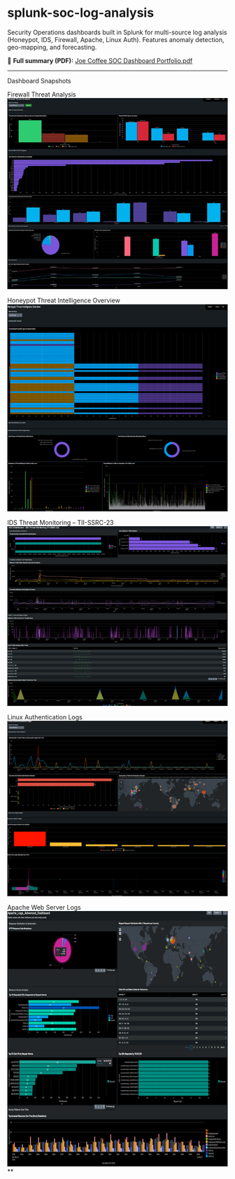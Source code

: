 # splunk-soc-log-analysis
Security Operations dashboards built in Splunk for multi-source log analysis (Honeypot, IDS, Firewall, Apache, Linux Auth). Features anomaly detection, geo-mapping, and forecasting.

📄 **Full summary (PDF):** [Joe Coffee SOC Dashboard Portfolio.pdf](pdf/Joe%20Coffee%20SOC%20Dashboard%20Portfolio.pdf)


---

 Dashboard Snapshots

 Firewall Threat Analysis
![Firewall Dashboard](dashboards/firewall.png)



 Honeypot Threat Intelligence Overview
![Honeypot Dashboard](dashboards/honeypot.png)



 IDS Threat Monitoring – TII-SSRC-23
![IDS Dashboard](dashboards/ids_tii_ssrc23.png)


 Linux Authentication Logs
![Linux Authentication Dashboard](dashboards/linux_auth.png)


 Apache Web Server Logs
![Apache Dashboard](dashboards/apache.png)
**

